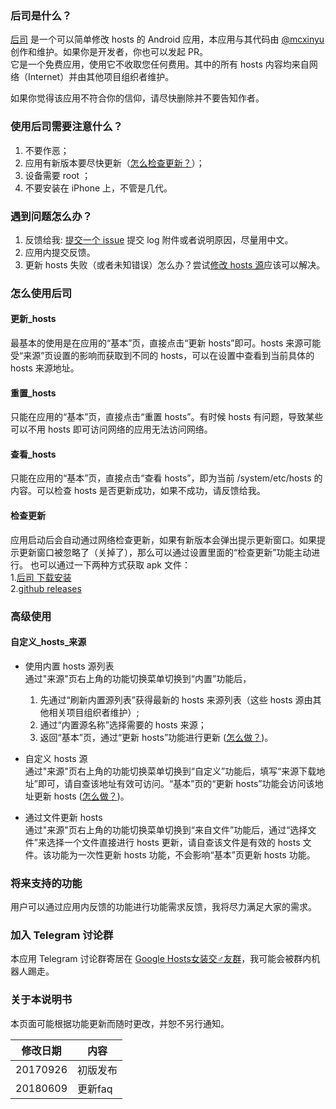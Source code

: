 ### 后司是什么？

[后司](https://github.com/mcxinyu/HouSi) 是一个可以简单修改 hosts 的 Android 应用，本应用与其代码由 [@mcxinyu](https://github.com/mcxinyu) 创作和维护。如果你是开发者，你也可以发起 PR。   
它是一个免费应用，使用它不收取您任何费用。其中的所有 hosts 内容均来自网络（Internet）并由其他项目组织者维护。

如果你觉得该应用不符合你的信仰，请尽快删除并不要告知作者。

### 使用后司需要注意什么？

1. 不要作恶；
2. 应用有新版本要尽快更新（[怎么检查更新？](#检查更新)）；
3. 设备需要 root ；
4. 不要安装在 iPhone 上，不管是几代。

### 遇到问题怎么办？

1. 反馈给我: [提交一个 issue](https://github.com/mcxinyu/HouSi/issues/new) 提交 log 附件或者说明原因，尽量用中文。
2. 应用内提交反馈。
3. 更新 hosts 失败（或者未知错误）怎么办？尝试[修改 hosts 源](#自定义_hosts_来源)应该可以解决。

### 怎么使用后司

#### 更新_hosts

最基本的使用是在应用的“基本”页，直接点击“更新 hosts”即可。hosts 来源可能受“来源”页设置的影响而获取到不同的 hosts，可以在设置中查看到当前具体的 hosts 来源地址。

#### 重置_hosts

只能在应用的“基本”页，直接点击“重置 hosts”。有时候 hosts 有问题，导致某些可以不用 hosts 即可访问网络的应用无法访问网络。

#### 查看_hosts

只能在应用的“基本”页，直接点击“查看 hosts”，即为当前 /system/etc/hosts 的内容。可以检查 hosts 是否更新成功，如果不成功，请反馈给我。

#### 检查更新

应用启动后会自动通过网络检查更新，如果有新版本会弹出提示更新窗口。如果提示更新窗口被忽略了（关掉了），那么可以通过设置里面的“检查更新”功能主动进行。
也可以通过一下两种方式获取 apk 文件：   
    1.[后司 下载安装](https://www.pgyer.com/housi)   
    2.[github releases](https://github.com/mcxinyu/HouSi/releases)

### 高级使用

#### 自定义_hosts_来源

* 使用内置 hosts 源列表   
通过"来源"页右上角的功能切换菜单切换到“内置”功能后，   
    1. 先通过“刷新内置源列表”获得最新的 hosts 来源列表（这些 hosts 源由其他相关项目组织者维护）;
    2. 通过“内置源名称”选择需要的 hosts 来源；
    3. 返回“基本”页，通过“更新 hosts”功能进行更新 ([怎么做？](#更新_hosts))。

* 自定义 hosts 源   
通过"来源"页右上角的功能切换菜单切换到“自定义”功能后，填写“来源下载地址”即可，请自查该地址有效可访问。“基本”页的“更新 hosts”功能会访问该地址更新 hosts ([怎么做？](#更新_hosts))。

* 通过文件更新 hosts   
通过"来源"页右上角的功能切换菜单切换到“来自文件”功能后，通过“选择文件”来选择一个文件直接进行 hosts 更新，请自查该文件是有效的 hosts 文件。该功能为一次性更新 hosts 功能，不会影响“基本”页更新 hosts 功能。

### 将来支持的功能

用户可以通过应用内反馈的功能进行功能需求反馈，我将尽力满足大家的需求。

### 加入 Telegram 讨论群

本应用 Telegram 讨论群寄居在 [Google Hosts女装交♂友群](https://t.me/googlehosts)，我可能会被群内机器人踢走。

### 关于本说明书
本页面可能根据功能更新而随时更改，并恕不另行通知。   

 修改日期  | 内容 |
--------- | --------|
20170926  | 初版发布 |
20180609  | 更新faq |

